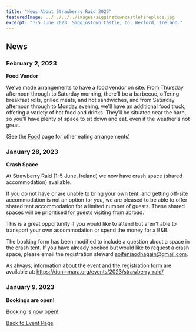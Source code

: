 ```yaml
---
title: "News About Strawberry Raid 2023"
featuredImage: ../../../../images/sigginstowncastlefireplace.jpg
excerpt: "1-5 June 2023. Sigginstown Castle, Co. Wexford, Ireland."
---
```


## News

### February 2, 2023

**Food Vendor**

We've made arrangements to have a food vendor on site. From Thursday afternoon through to Saturday morning, there'll be a barbecue, offering breakfast rolls, grilled meats, and hot sandwiches, and from Saturday afternoon through to Monday evening, we'll have an additional food truck, offering a variety of hot food and drinks. They'll be situated near the barn, so you'll have plenty of space to sit down and eat, even if the weather's not great.

(See the <a href="https://duninmara.org/events/2023/strawberry-raid/food/">Food</a> page for other eating arrangements)

### January 28, 2023

**Crash Space**

At Strawberry Raid (1-5 June, Ireland) we now have crash space (shared accommodation) available. 

If you do not have or are unable to bring your own tent, and getting off-site accommodation is not an option for you, we are pleased to be able to offer shared tent accommodation for a limited number of guests.  These shared spaces will be prioritised for guests visiting from abroad.

This is a great opportunity if you would like to attend but aren't able to transport your own accommodation or spend the money for a B&B.

The booking form has been modified to include a question about a space in the crash tent. If you have already booked but would like to request a crash space, please email the registration steward <a href="mailto:aoifeniaodhagain@gmail.com">aoifeniaodhagain@gmail.com</a>.

As always, information about the event and the registration form are available at: <a href="https://duninmara.org/events/2023/strawberry-raid/">https://duninmara.org/events/2023/strawberry-raid/</a>

### January 9, 2023

**Bookings are open!**

<a href="https://fienta.com/duninmara-strawberryraid-51557">Booking is now open!</a> 

<a href="/events/2023/strawberry-raid/">Back to Event Page</a>
